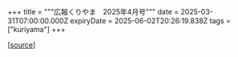 +++
title = """広報くりやま　2025年4月号"""
date = 2025-03-31T07:00:00.000Z
expiryDate = 2025-06-02T20:26:19.838Z
tags = ["kuriyama"]
+++


[[source]](https://www.town.kuriyama.hokkaido.jp/site/koho/31061.html)
